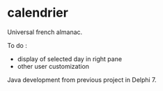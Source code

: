 calendrier
==========

Universal french almanac.

To do : 
- display of selected day in right pane
- other user customization

Java development from previous project in Delphi 7.

